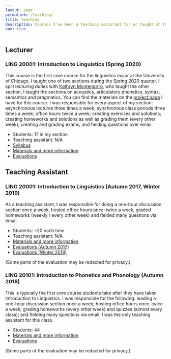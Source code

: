 ```yaml
---
layout: page
permalink: /teaching/
title: Teaching
description: Courses I've been a teaching assistant for or taught at the University of Chicago. More information, like my materials and philosophy, on each course can be found in its project page.
nav: true
---
```


## Lecturer
### LING 20001: Introduction to Linguistics (Spring 2020)

This course is the first core course for the linguistics major at the University of Chicago. I taught one of two sections during the Spring 2020 quarter. I split lecturing duties with [Kathryn Montemurro](https://www.linkedin/in/kathryn-montemurro-838b7b73), who taught the other section. I taught the sections on acoustics, articulatory phonetics, syntax, semantics and pragmatics. You can find the materials on the [project page](https://rhodb.github.io/projects/teaching-intro) I have for this course. I was responsible for every aspect of my section: asynchronous lectures three times a week; synchronous class periods three times a week; office hours twice a week; creating exercises and solutions; creating homeworks and solutions as well as grading them (every other week); creating and grading exams; and fielding questions over email. 

* Students: 17 in my section
* Teaching assistant: N/A
* <a href= "{{ '/assets/pdf/teaching/200406_SyllabusRhodes.pdf' | relative_url }}">Syllabus</a>
* [Materials and more information](https://rhodb.github.io/projects/teaching-intro)
* <a href= "{{ '/assets/pdf/210108_course-evaluation.pdf' | relative_url }}">Evaluations</a>


## Teaching Assistant
### LING 20001: Introduction to Linguistics (Autumn 2017, Winter 2019)

As a teaching assistant, I was responsible for doing a one-hour discussion section once a week, hosted office hours once-twice a week, graded homeworks (weekly / every other week) and fielded many questions via email.

* Students: ~20 each time
* Teaching assistant: N/A
* [Materials and more information](https://rhodb.github.io/projects/ta-intro)
* <a href= "{{ '/assets/pdf/210108_intro-ta-evals-1.pdf' | relative_url }}">Evaluations (Autumn 2017)</a>
* <a href= "{{ '/assets/pdf/210108_intro-ta-evals-2.pdf' | relative_url }}">Evaluations (Winter 2019)</a>

(Some parts of the evaluation may be redacted for privacy.)



### LING 20101: Introduction to Phonetics and Phonology (Autumn 2018)

This is typically the first core course students take after they have taken Introduction to Linguistics. I was responsible for the following: leading a one-hour discussion section once a week; hosting office hours once-twice a week; grading homeworks (every other week) and quizzes (almost every class); and fielding many questions via email. I was the only teaching assistant for this class.

* Students: 44
* [Materials and more information](https://rhodb.github.io/projects/ta-phoneticsphonology)
* <a href= "{{ '/assets/pdf/210108_phoneticsphonology-evals.pdf' | relative_url }}">Evaluations</a>

(Some parts of the evaluation may be redacted for privacy.)